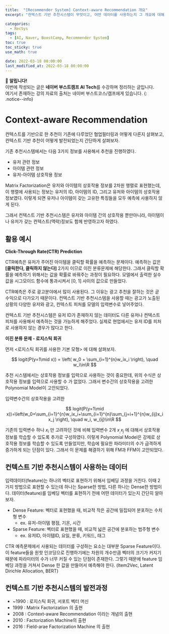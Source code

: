 ```yaml
---
title:  "[Recommender System] Context-aware Recommendation 개요"
excerpt: "컨텍스트 기반 추천시스템이 무엇이고, 어떤 데이터를 사용하는지 그 개요에 대해서 살펴보자"

categories:
  - RecSys
tags:
  - [AI, Naver, BoostCamp, Recommender System]
toc: true
toc_sticky: true
use_math: true

date: 2022-03-18 00:00:00
last_modified_at: 2022-03-18 00:00:00
---
```

📌 **알립니다!**<br>
이번에 작성되는 글은 **네이버 부스트캠프 AI Tech**를 수강하며 정리하는 글입니다.<br>
여기서 존재하는 강의 자료의 출처는 네이버 부스트코스/캠프에게 있습니다.
{: .notice--info}

# Context-aware Recommendation

컨텍스트를 기반으로 한 추천이 기존에 다루었던 협업필터링과 어떻게 다른지 살펴보고, 컨텍스트 기반 추천이 어떻게 발전되었는지 간단하게 살펴보자.

기존 추천시스템에서는 다음 3가지 정보를 사용해서 추천을 진행하였다.

- 유저 관련 정보
- 아이템 관련 정보
- 유저-아이템 상호작용 정보

Matrix Factorization은 유저와 아이템의 상호작용 정보를 2차원 행렬로 표현했는데, 이 행렬에 사용되는 정보는 유저의 ID, 아이템의 ID, 그리고 유저와 아이템의 상호작용 정보였다. 이렇게 되면 유저나 아이템이 갖는 고유한 특징들을 모두 예측에 사용하지 않게 된다.

그래서 컨텍스트 기반 추천시스템은 유저와 아이템 간의 상호작용 뿐만아니라, 아이템이나 유저가 갖는 컨텍스트(맥락)정보도 함께 반영하고자 하였다.

## 활용 예시

**Click-Through Rate(CTR) Prediction**

CTR예측은 유저가 주어진 아이템을 클릭할 확률을 예측하는 문제이다. 예측하는 값은 **[클릭한다, 클릭하지 않는다]** 2가지 이므로 이진 분류문제에 해당한다. 그래서 클릭할 확률을 예측하기 위해서는 값을 확률로 바꿔주는 과정이 필요하다. 모델에서 출력한 실수 값을 시그모이드 함수에 통과시켜서 [0, 1] 사이의 값으로 만들었다.

CTR예측은 주로 광고분야에서 많이 사용된다. 그 이유는 광고 추천을 잘하는 것은 곧 수익으로 다가오기 때문이다. 컨텍스트 기반 추천시스템을 사용할 때는 광고가 노출된 상황의 다양한 유저와 광고, 컨텍스트 피처를 모델의 입력변수로 넣어주었다. 

컨텍스트 기반 추천시스템은 유저 ID가 존재하지 않는 데이터도 다른 유저나 컨텍스트 피처를 사용해서 예측하는 것을 가능하게 해주었다. 실제로 현업에서는 유저 ID를 피처로 사용하지 않는 경우가 많다고 한다.

**이진 분류 문제 - 로지스틱 회귀**

먼저 <로지스틱 회귀를 사용한 기본 모형> 에 대해 살펴보자.
    
$$
logit(P(y=1\mid x)) = \left( w_0 + \sum_{i=1}^{n}w_ix_i \right), \quad w_i\in\R
$$
    
추천 시스템에서는 상호작용 정보를 입력으로 사용하는 것이 중요한데, 위의 수식은 상호작용 정보를 입력으로 사용할 수 가 없었다. 그래서 변수간의 상호작용을 고려한 Polynomial Model이 고안되었다.

입력변수간의 상호작용을 고려한 <Polynomial Model>
    
$$
logit(P(y=1\mid x))=\left(w_0+\sum_{i=1}^{n}w_ix_i+\sum_{i=1}^{n}\sum_{j=i+1}^{n}w_{ij}x_ix_j \right), \quad w_i, w_{ij}\in\R
$$

기존의 입력변수 하나 $x_i$ 만 고려하던 것에 비해 입력변수 2개 $x_, x_j$ 에 대해서 상호작용 정보를 학습할 수 있도록 추가로 구성하였다. 이렇게 Polynomial Model은 강제로 상호작용 정보를 학습할 수 있도록 만들었지만, 학습에 필요한 파라미터의 수가 급격하게 증가하게 되는 단점이 있다. 그래서 이 문제를 해결하기 위해 FM과 FFM이 고안되었다.

## 컨텍스트 기반 추천시스템이 사용하는 데이터

입력데이터(feature)는 하나의 벡터로 표현하기 위해서 임베딩 과정을 거친다. 이때 2가지 방법으로 표현할 수 있는데 하나는 Sparse한 방법, 다른 하나는 Dense한 방법이다. 데이터(feature)를 임베딩 벡터를 표현하기 전에 어떤 데이터가 있는지 간단히 알아보자.

- Dense Feature: 벡터로 표현했을 때, 비교적 작은 공간에 밀집되어 분포하는 수치형 변수
    - ex. 유저-아이템 평점, 기온, 시간
- Sparse Feature: 벡터로 표현했을 때, 비교적 넓은 공간에 분포하는 범주형 변수
    - ex. 유저ID, 아이템ID, 요일, 분류, 키워드, 태그

CTR 예측문제에서 사용되는 데이터를 구성하는 요소는 대부분 Sparse Feature이다. 이 feature들을 원핫 인코딩으로 진행하기에는 차원의 개수만큼 벡터의 크기가 커지기 때문에 파라미터의 수가 너무 커질 수 있는 단점이 존재한다. 그렇기 때문에 feature 임베딩 과정을 거쳐서 Dense 한 값을 만들어서 예측해야 한다. (Item2Vec, Latent Dirichle Allocation, BERT)

## 컨텍스트 기반 추천시스템의 발전과정

- ~1990 : 로지스틱 회귀, 서포트 벡터 머신
-  1999 : Matrix Factorization 의 출현
-  2008 : Context-aware Recommendation 이라는 개념의 출현
-  2010 : Factorization Machine의 출현
-  2016 : Field-arae Factorization Machine 의 출현
